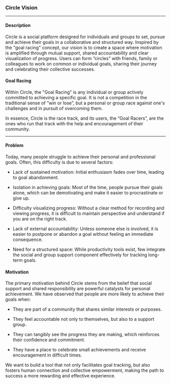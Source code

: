### Circle Vision

****

#### Description

Circle is a social platform designed for individuals and groups to set, pursue and achieve their goals in a collaborative and structured way. Inspired by the "goal racing" concept, our vision is to create a space where motivation is amplified through mutual support, shared accountability and clear visualization of progress. Users can form “circles” with friends, family or colleagues to work on common or individual goals, sharing their journey and celebrating their collective successes.


#### Goal Racing

Within Circle, the "Goal Racing" is any individual or group actively committed to achieving a specific goal. It is not a competition in the traditional sense of “win or lose”, but a personal or group race against one's challenges and in pursuit of overcoming them.

In essence, Circle is the race track, and its users, the “Goal Racers”, are the ones who run that track with the help and encouragement of their community.

****

#### Problem

Today, many people struggle to achieve their personal and professional goals. Often, this difficulty is due to several factors:

- Lack of sustained motivation: Initial enthusiasm fades over time, leading to goal abandonment.

- Isolation in achieving goals: Most of the time, people pursue their goals alone, which can be demotivating and make it easier to procrastinate or give up.

- Difficulty visualizing progress: Without a clear method for recording and viewing progress, it is difficult to maintain perspective and understand if you are on the right track.

- Lack of external accountability: Unless someone else is involved, it is easier to postpone or abandon a goal without feeling an immediate consequence.

- Need for a structured space: While productivity tools exist, few integrate the social and group support component effectively for tracking long-term goals.


#### Motivation

The primary motivation behind Circle stems from the belief that social support and shared responsibility are powerful catalysts for personal achievement. We have observed that people are more likely to achieve their goals when:

- They are part of a community that shares similar interests or purposes.

- They feel accountable not only to themselves, but also to a support group.

- They can tangibly see the progress they are making, which reinforces their confidence and commitment.

- They have a place to celebrate small achievements and receive encouragement in difficult times.

We want to build a tool that not only facilitates goal tracking, but also fosters human connection and collective empowerment, making the path to success a more rewarding and effective experience.

